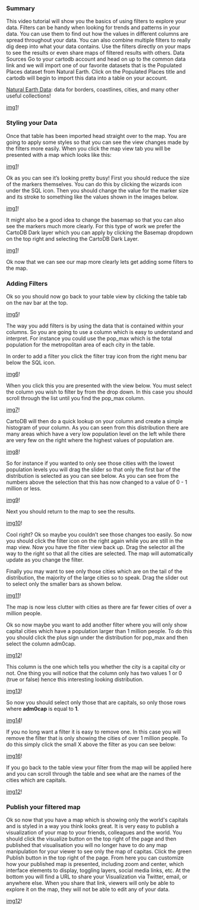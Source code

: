 ### Summary
This video tutorial will show you the basics of using filters to explore your data. Filters can be handy when looking for trends and patterns in your data. You can use them to find out how the values in different columns are spread throughout your data. You can also combine multiple filters to really dig deep into what your data contains. Use the filters directly on your maps to see the results or even share maps of filtered results with others.
Data Sources
Go to your cartodb account and head on up to the common data link and we will import one of our favorite datasets that is the Populated Places dataset from Natural Earth. Click on the Populated Places title and cartodb will begin to import this data into a table on your account.

[Natural Earth Data](http://www.naturalearthdata.com/): data for borders, coastlines, cities, and many other useful collections!

[img1](img/1.png)!

### Styling your Data
Once that table has been imported head straight over to the map. You are going to apply some styles so that you can see the view changes made by the filters more easily. When you click the map view tab you will be presented with a map which looks like this:

[img1](img/2.png)!

Ok as you can see it’s looking pretty busy! First you should reduce the size of the markers themselves. You can do this by clicking the wizards icon under the  SQL icon. Then you should change the value for the marker size and its stroke to something like the values shown in the images below.

[img1](img/3.png)!

It might also be a good idea to change the basemap so that you can also see the markers much more clearly. For this type of work we prefer the CartoDB Dark layer which you can apply by clicking the Basemap dropdown on the top right and selecting the CartoDB Dark Layer.

[img1](img/4.png)!

Ok now that we can see our map more clearly lets get adding some filters to the map.

### Adding Filters
Ok so you should now go back to your table view by clicking the table tab on the nav bar at the top.

[img5](img/5.png)!

The way you add filters is by using the data that is contained within your columns. So you are going to use a column which is easy to understand and interpret. For instance you could use the pop_max which is the total population for the metropolitan area of each city in the table.

In order to add a filter you click the filter tray icon from the right menu bar below the SQL icon.

[img6](img/6.png)!

When you click this you are presented with the view below. You must select the column you wish to filter by from the drop down. In this case you should scroll through the list until you find the pop_max column.

[img7](img/7.png)!

CartoDB will then do a quick lookup on your column and create a simple histogram of your column. As you can seen from this distribution there are many areas which have a very low population level on the left while there are very few on the right where the highest values of population are. 

[img8](img/8.png)!

So for instance if you wanted to only see those cities with the lowest population levels you will drag the slider so that only the first bar of the distribution is selected as you can see below. As you can see from the numbers above the selection that this has now changed to a value of 0 - 1 million or less.

[img9](img/9.png)!

Next you should return to the map to see the results.

[img10](img/10.png)!

Cool right? Ok so maybe you couldn’t see those changes too easily. So now you should click the filter icon on the right again while you are still in the map view. Now you have the filter view back up. Drag the selector all the way to the right so that all the cities are selected. The map will automatically update as you change the filter.

Finally you may want to see only those cities which are on the tail of the distribution, the majority of the large cities so to speak. Drag the slider out to select only the smaller bars as shown below.

[img11](img/11.png)!

The map is now less clutter with cities as there are far fewer cities of over a million people.

Ok so now maybe you want to add another filter where you will only show capital cities which have a population larger than 1 million people. To do this you should click the plus sign under the distribution for pop_max and then select the column adm0cap.

[img12](img/12.png)!

This column is the one which tells you whether the city is a capital city or not. One thing you will notice that the column only has two values 1 or 0 (true or false) hence this interesting looking distribution.

[img13](img/13.png)!

So now you should select only those that are capitals, so only those rows where **adm0cap** is equal to **1**.

[img14](img/15.png)!

If you no long want a filter it is easy to remove one. In this case you will remove the filter that is only showing the cities of over 1 million people. To do this simply click the small X above the filter as you can see below:

[img16](img/16.png)!

If you go back to the table view your filter from the map will be applied here and you can scroll through the table and see what are the names of the cities which are capitals.

[img12](img/17.png)!

### Publish your filtered map
Ok so now that you have a map which is showing only the world's capitals and is styled in a way you think looks great. It is very easy to publish a visualization of your map to your friends, colleagues and the world. You should click the visualize button on the top right of the page and then published that visualisation you will no longer have to do any map manipulation for your viewer to see only the map of capitas. 
Click the green Publish button in the top right of the page. From here you can customize how your published map is presented, including zoom and center, which interface elements to display, toggling layers, social media links, etc. At the bottom you will find a URL to share your Visualization via Twitter, email, or anywhere else. When you share that link, viewers will only be able to explore it on the map, they will not be able to edit any of your data.

[img12](img/18.png)!


